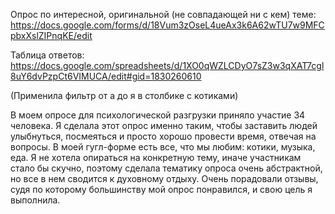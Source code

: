 Опрос по интересной, оригинальной (не совпадающей ни с кем) теме:
https://docs.google.com/forms/d/18Vum3zOseL4ueAx3k6A62wTU7w9MFCpbxXslZIPnqKE/edit

Таблица ответов: https://docs.google.com/spreadsheets/d/1XO0qWZLCDyO7sZ3w3qXAT7cgl8uY6dvPzpCt6VIMUCA/edit#gid=1830260610 

(Применила фильтр от а до я в столбике с котиками)

В моем опросе для психологической разгрузки приняло участие 34 человека. Я сделала этот опрос именно таким, чтобы заставить людей улыбнуться, посмеяться и просто хорошо провести время, отвечая на вопросы. В моей гугл-форме есть все, что мы любим: котики, музыка, еда. Я не хотела опираться на конкретную тему, иначе участникам стало бы скучно, поэтому сделала тематику опроса очень абстрактной, но все в нем сводится к духовному отдыху. Очень порадовали отзывы, судя по которому большинству мой опрос понравился, и свою цель я выполнила. 
